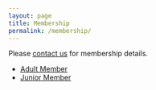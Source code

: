 ```yaml
---
layout: page
title: Membership
permalink: /membership/
---
```


Please [contact us](/contact/) for membership details.

* [Adult Member](/assets/documents/adult-application.pdf)
* [Junior Member](/assets/documents/junior-application.pdf)
